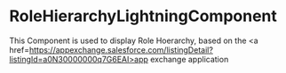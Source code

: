 # RoleHierarchyLightningComponent

This Component is used to display Role Hoerarchy, based on the <a href=https://appexchange.salesforce.com/listingDetail?listingId=a0N30000000q7G6EAI>app exchange application</a> 
